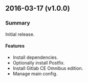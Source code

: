 ## 2016-03-17 (v1.0.0)
### Summary
Initial release.

#### Features
- Install dependencies.
- Optionally install Postfix.
- Install Gitlab CE Omnibus edition.
- Manage main config.
